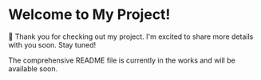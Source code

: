 # Welcome to My Project!

🚀 Thank you for checking out my project. I'm excited to share more details with you soon. Stay tuned!

The comprehensive README file is currently in the works and will be available soon.
